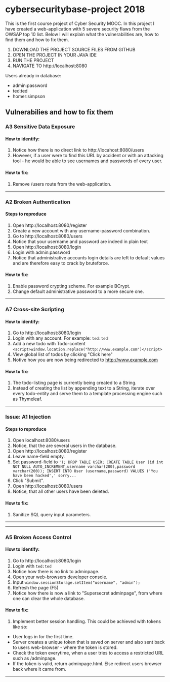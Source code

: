 # cybersecuritybase-project 2018
This is the first course project of Cyber Security MOOC. In this project I have created a web-application with 5 severe security flaws from the OWSAP top 10 list. Below I will explain what the vulnerabilities are, how to find them and how to fix them.

1. DOWNLOAD THE PROJECT SOURCE FILES FROM GITHUB
2. OPEN THE PROJECT IN YOUR JAVA IDE
3. RUN THE PROJECT
4. NAVIGATE TO http://localhost:8080

Users already in database:
- admin:password
- ted:ted
- homer:simpson

## Vulnerabilies and how to fix them
### A3 Sensitive Data Exposure
#### How to identify:
1. Notice how there is no direct link to http://locahost:8080/users
1. However, if a user were to find this URL by accident or with an attacking tool - he would be able to see usernames and passwords of every user.
#### How to fix:
1. Remove /users route from the web-application.
----------------
### A2 Broken Authentication
#### Steps to reproduce
1. Open http://localhost:8080/register
1. Create a new account with any username-password combination.
1. Go to http://localhost:8080/users
1. Notice that your username and password are indeed in plain text
2. Open http://localhost:8080/login
2. Login with admin:password
2. Notice that administrative accounts login details are left to default values and are therefore easy to crack by bruteforce.
#### How to fix:
1. Enable password crypting scheme. For example BCrypt.
1. Change default administrative password to a more secure one.
---------------------------
### A7 Cross-site Scripting
#### How to identify:
1. Go to http://localhost:8080/login
1. Login with any account. For example: ```ted:ted```
1. Add a new todo with Todo-content ```<script>window.location.replace("http://www.example.com")</script>```
1. View global list of todos by clicking "Click here"
1. Notive how you are now being redirected to http://www.example.com
#### How to fix:
1. The todo-listing page is currently being created to a String.
1. Instead of creating the list by appending text to a String, iterate over every todo-entity and serve them to a template processing engine such as Thymeleaf.
-----------------
### Issue: A1 Injection
#### Steps to reproduce
1. Open localhost:8080/users
1. Notice, that the are several users in the database.
1. Open http://localhost:8080/register
1. Leave name-field empty.
1. Set password-field to
``` '); DROP TABLE USER; CREATE TABLE User (id int NOT NULL AUTO_INCREMENT,username varchar(200),password varchar(200)); INSERT INTO User (username,password) VALUES ('You have been hacked',' sorry... ```
1. Click "Submit".
1. Open http://localhost:8080/users
1. Notice, that all other users have been deleted.
#### How to fix:
1. Sanitize SQL query input parameters.
---------------
---------------
### A5 Broken Access Control
#### How to identify:
1. Go to http://localhost:8080/login
1. Login with ```ted:ted```
1. Notice how there is no link to adminpage.
1. Open your web-browsers developer console.
1. Input ``` window.sessionStorage.setItem("username", "admin"); ```
1. Refresh the page (F5)
1. Notice how there is now a link to "Supersecret adminpage", from where one can clear the whole database.
#### How to fix:
1. Implement better session handling. This could be achieved with tokens like so:
- User logs in for the first time.
- Server creates a unique token that is saved on server and also sent back to users web-browser - where the token is stored.
- Check the token everytime, when a user tries to access a restricted URL such as /adminpage.
- If the token is valid, return adminpage.html. Else redirect users browser back where it came from.
---------------
